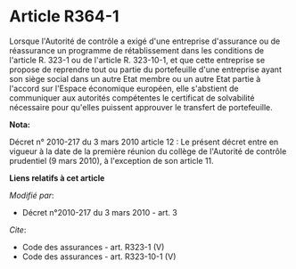 # Article R364-1

Lorsque l'Autorité de contrôle a exigé d'une entreprise d'assurance ou de réassurance un programme de rétablissement dans les
conditions de l'article R. 323-1 ou de l'article R. 323-10-1, et que cette entreprise se propose de reprendre tout ou partie
du portefeuille d'une entreprise ayant son siège social dans un autre Etat membre ou un autre Etat partie à l'accord sur
l'Espace économique européen, elle s'abstient de communiquer aux autorités compétentes le certificat de solvabilité
nécessaire pour qu'elles puissent approuver le transfert de portefeuille.

**Nota:**

Décret n° 2010-217 du 3 mars 2010 article 12 : Le présent décret entre en vigueur à la date de la première réunion du collège
de l'Autorité de contrôle prudentiel (9 mars 2010), à l'exception de son article 11.

**Liens relatifs à cet article**

_Modifié par_:

  - Décret n°2010-217 du 3 mars 2010 - art. 3

_Cite_:

  - Code des assurances - art. R323-1 (V)
  - Code des assurances - art. R323-10-1 (V)
